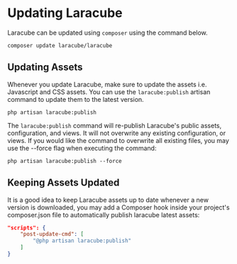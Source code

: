 # Updating Laracube

Laracube can be updated using `composer` using the command below.

```shell
composer update laracube/laracube
```

## Updating Assets

Whenever you update Laracube, make sure to update the assets i.e. Javascript and CSS assets.
You can use the `laracube:publish` artisan command to update them to the latest version.

```shell
php artisan laracube:publish
```

The `laracube:publish` command will re-publish Laracube's public assets, configuration, and views.
It will not overwrite any existing configuration, or views.
If you would like the command to overwrite all existing files, you may use the --force flag when executing the command:

```shell
php artisan laracube:publish --force
```

## Keeping Assets Updated

It is a good idea to keep Laracube assets up to date whenever a new version is downloaded,
you may add a Composer hook inside your project's composer.json file to automatically publish laracube latest assets:

```json
"scripts": {
    "post-update-cmd": [
        "@php artisan laracube:publish"
    ]
}
```
